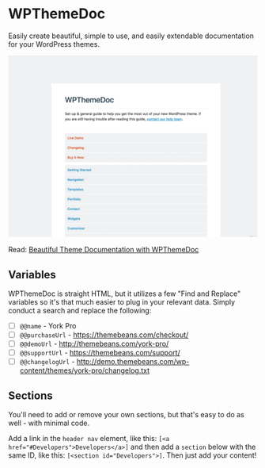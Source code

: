 # WPThemeDoc
Easily create beautiful, simple to use, and easily extendable documentation for your WordPress themes.

![WPThemeDoc](/images/preview.jpg?raw=true "WPThemeDoc")

Read: [Beautiful Theme Documentation with WPThemeDoc](http://richtabor.com/wpthemedoc/)

## Variables
WPThemeDoc is straight HTML, but it utilizes a few "Find and Replace" variables so it's that much easier to plug in your relevant data. Simply conduct a search and replace the following: 

- [ ] `@@name` - York Pro
- [ ] `@@purchaseUrl` - https://themebeans.com/checkout/
- [ ] `@@demoUrl` - http://themebeans.com/york-pro/
- [ ] `@@supportUrl` - https://themebeans.com/support/
- [ ] `@@changelogUrl` - http://demo.themebeans.com/wp-content/themes/york-pro/changelog.txt

## Sections
You'll need to add or remove your own sections, but that's easy to do as well - with minimal code.

Add a link in the `header nav` element, like this: `[<a href="#Developers">Developers</a>]` and then add a `section` below with the same ID, like this: `[<section id="Developers">]`. Then just add your content!
